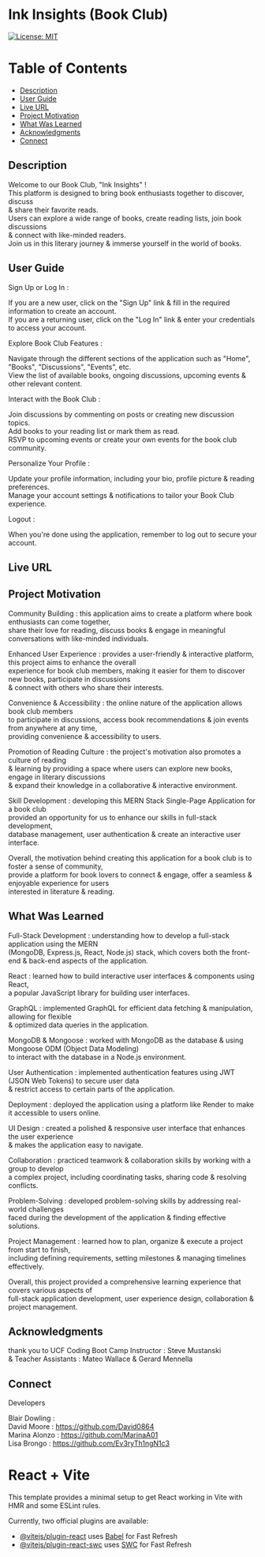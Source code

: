 # Ink Insights (Book Club)

[![License: MIT](https://img.shields.io/badge/License-MIT-yellow.svg)](https://opensource.org/licenses/MIT)
  
# Table of Contents

  * [Description](#description)
  * [User Guide](#user-guide)
  * [Live URL](#live-url)
  * [Project Motivation](#project-motivation)
  * [What Was Learned](#what-was-learned)
  * [Acknowledgments](#acknowledgments)
  * [Connect](#connect)
  
## Description

Welcome to our Book Club, "Ink Insights" ! <br>
This platform is designed to bring book enthusiasts together to discover, discuss <br>
& share their favorite reads. <br>
Users can explore a wide range of books, create reading lists, join book discussions <br>
& connect with like-minded readers. <br>
Join us in this literary journey & immerse yourself in the world of books.

## User Guide

Sign Up or Log In :

If you are a new user, click on the "Sign Up" link & fill in the required information to create an account. <br>
If you are a returning user, click on the "Log In" link & enter your credentials to access your account.

Explore Book Club Features :

Navigate through the different sections of the application such as "Home", "Books", "Discussions", "Events", etc. <br>
View the list of available books, ongoing discussions, upcoming events & other relevant content.

Interact with the Book Club :

Join discussions by commenting on posts or creating new discussion topics. <br>
Add books to your reading list or mark them as read. <br>
RSVP to upcoming events or create your own events for the book club community.

Personalize Your Profile :

Update your profile information, including your bio, profile picture & reading preferences. <br>
Manage your account settings & notifications to tailor your Book Club experience.

Logout :

When you're done using the application, remember to log out to secure your account.

## Live URL 

## Project Motivation

Community Building : this application aims to create a platform where book enthusiasts can come together, <br>
share their love for reading, discuss books & engage in meaningful conversations with like-minded individuals.


Enhanced User Experience : provides a user-friendly & interactive platform, this project aims to enhance the overall <br>
experience for book club members, making it easier for them to discover new books, participate in discussions <br>
& connect with others who share their interests.

Convenience & Accessibility : the online nature of the application allows book club members <br>
to participate in discussions, access book recommendations & join events from anywhere at any time, <br>
providing convenience & accessibility to users.


Promotion of Reading Culture : the project's motivation also promotes a culture of reading <br>
& learning by providing a space where users can explore new books, engage in literary discussions <br>
& expand their knowledge in a collaborative & interactive environment.


Skill Development : developing this MERN Stack Single-Page Application for a book club <br>
provided an opportunity for us to enhance our skills in full-stack development, <br>
database management, user authentication & create an interactive user interface.

Overall, the motivation behind creating this application for a book club is to foster a sense of community, <br>
provide a platform for book lovers to connect & engage, offer a seamless & enjoyable experience for users <br>
interested in literature & reading.

## What Was Learned

Full-Stack Development : understanding how to develop a full-stack application using the MERN <br>
(MongoDB, Express.js, React, Node.js) stack, which covers both the front-end & back-end aspects of the application.

React : learned how to build interactive user interfaces & components using React, <br>
a popular JavaScript library for building user interfaces.

GraphQL : implemented GraphQL for efficient data fetching & manipulation, allowing for flexible <br>
& optimized data queries in the application.

MongoDB & Mongoose : worked with MongoDB as the database & using Mongoose ODM (Object Data Modeling) <br>
to interact with the database in a Node.js environment.

User Authentication : implemented authentication features using JWT (JSON Web Tokens) to secure user data <br>
& restrict access to certain parts of the application.

Deployment : deployed the application using a platform like Render to make it accessible to users online.

UI Design : created a polished & responsive user interface that enhances the user experience <br>
& makes the application easy to navigate.

Collaboration : practiced teamwork & collaboration skills by working with a group to develop <br>
a complex project, including coordinating tasks, sharing code & resolving conflicts.

Problem-Solving : developed problem-solving skills by addressing real-world challenges <br>
faced during the development of the application & finding effective solutions.

Project Management : learned how to plan, organize & execute a project from start to finish, <br>
including defining requirements, setting milestones & managing timelines effectively.

Overall, this project provided a comprehensive learning experience that covers various aspects of <br>
full-stack application development, user experience design, collaboration & project management.

## Acknowledgments

thank you to UCF Coding Boot Camp Instructor : Steve Mustanski <br>
& Teacher Assistants : Mateo Wallace & Gerard Mennella <br>

## Connect

Developers

Blair Dowling : <br>
David Moore : https://github.com/David0864 <br>
Marina Alonzo : https://github.com/MarinaA01 <br>
Lisa Brongo : https://github.com/Ev3ryTh1ngN1c3


# React + Vite

This template provides a minimal setup to get React working in Vite with HMR and some ESLint rules.

Currently, two official plugins are available:

- [@vitejs/plugin-react](https://github.com/vitejs/vite-plugin-react/blob/main/packages/plugin-react/README.md) uses [Babel](https://babeljs.io/) for Fast Refresh
- [@vitejs/plugin-react-swc](https://github.com/vitejs/vite-plugin-react-swc) uses [SWC](https://swc.rs/) for Fast Refresh

